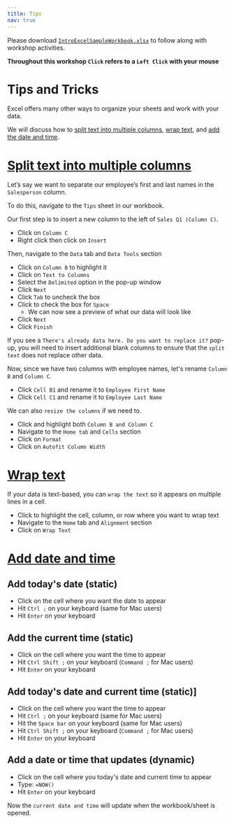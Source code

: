 ```yaml
---
title: Tips
nav: true
---
```

Please download <a href="images/IntroExcelSampleWorkbook.xlsx" target="_blank">`IntroExcelSampleWorkbook.xlsx`</a> to follow along with workshop activities.

**Throughout this workshop `Click` refers to a `Left Click` with your mouse**

# Tips and Tricks

Excel offers many other ways to organize your sheets and work with your data.

We will discuss how to [split text into multiple columns](#split), [wrap text](#wrap), and [add the date and time](#add-date-time).

# [Split text into multiple columns](#split)

Let’s say we want to separate our employee’s first and last names in the `Salesperson` column.

To do this, navigate to the `Tips` sheet in our workbook.

Our first step is to insert a new column to the left of `Sales Q1 (Column C)`.
* Click on `Column C`
* Right click then click on `Insert`

Then, navigate to the `Data` tab and `Data Tools` section
* Click on `Column B` to highlight it
* Click on `Text to Columns`
* Select the `Delimited` option in the pop-up window
* Click `Next`
* Click `Tab` to uncheck the box
* Click to check the box for `Space`
  * We can now see a preview of what our data will look like
* Click `Next`
* Click `Finish`

If you see a `There's already data here. Do you want to replace it?` pop-up, you will need to insert additional blank columns to ensure that the `split text` does not replace other data.

Now, since we have two columns with employee names, let's rename `Column B` and `Column C`.
* Click `Cell B1` and rename it to `Employee First Name`
* Click `Cell C1` and rename it to `Employee Last Name`

We can also `resize the columns` if we need to.
* Click and highlight both `Column B and Column C`
* Navigate to the `Home tab` and `Cells` section
* Click on `Format`
* Click on `Autofit Column Width`

# [Wrap text](#wrap)
If your data is text-based, you can `wrap the text` so it appears on multiple lines in a cell.
* Click to highlight the cell, column, or row where you want to wrap text
* Navigate to the `Home` tab and `Alignment` section
* Click on `Wrap Text`

# [Add date and time](#add-date-time)
## Add today's date (static)
* Click on the cell where you want the date to appear
* Hit `Ctrl ;` on your keyboard (same for Mac users)
* Hit `Enter` on your keyboard

## Add the current time (static)
* Click on the cell where you want the time to appear
* Hit `Ctrl Shift ;` on your keyboard (`Command ;` for Mac users)
* Hit `Enter` on your keyboard

## Add today's date and current time (static)]
* Click on the cell where you want the time to appear
* Hit `Ctrl ;` on your keyboard (same for Mac users)
* Hit the `Space bar` on your keyboard (same for Mac users)
* Hit `Ctrl Shift ;` on your keyboard (`Command ;` for Mac users)
* Hit `Enter` on your keyboard

## Add a date or time that updates (dynamic)
* Click on the cell where you today's date and current time to appear
* Type: `=NOW()`
* Hit `Enter` on your keyboard

Now the `current date and time` will update when the workbook/sheet is opened.
